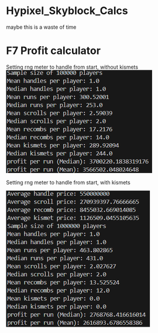 # Hypixel_Skyblock_Calcs
maybe this is a waste of time

# F7 Profit calculator

Setting rng meter to handle from start, without kismets
![option1](option1.png)

Setting rng meter to handle from start, with kismets


![option1_nokismets](option1_nokismet.png)
